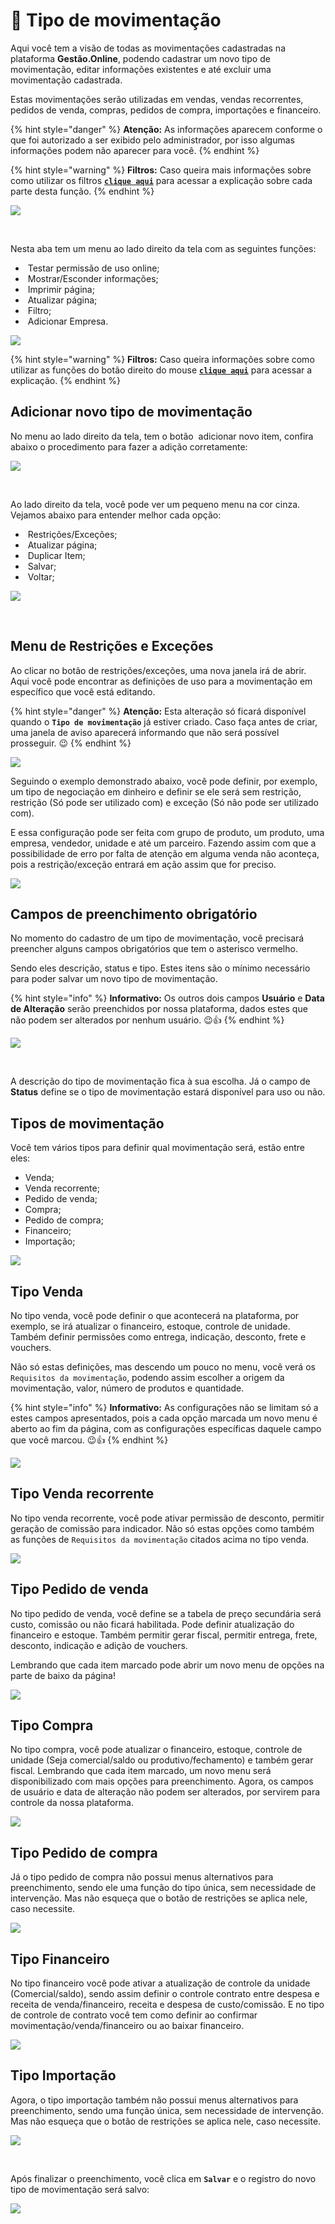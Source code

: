 # 🔁 Tipo de movimentação

Aqui você tem a visão de todas as movimentações cadastradas na plataforma **Gestão.Online**, podendo cadastrar um novo tipo de movimentação, editar informações existentes e até excluir uma movimentação cadastrada.

Estas movimentações serão utilizadas em vendas, vendas recorrentes, pedidos de venda, compras, pedidos de compra, importações e financeiro.

{% hint style="danger" %}
**Atenção:** As informações aparecem conforme o que foi autorizado a ser exibido pelo administrador, por isso algumas informações podem não aparecer para você.
{% endhint %}

{% hint style="warning" %}
**Filtros:** Caso queira mais informações sobre como utilizar os filtros [**`clique aqui`**](/erp-v2/primeiro_acesso/filtros.md) para acessar a explicação sobre cada parte desta função.
{% endhint %}

![](/erp-v2/assets/funcionalidades/parametrizacao/aba_movimentacao.gif)

<br>

Nesta aba tem um menu ao lado direito da tela com as seguintes funções:

- <img src="/erp-v2/assets/icon_bandeira.png" alt="" data-size="line"> Testar permissão de uso online;
- <img src="/erp-v2/assets/icon_exibir.png" alt="" data-size="line"> Mostrar/Esconder informações;
- <img src="/erp-v2/assets/icon_imprimir.png" alt="" data-size="line"> Imprimir página;
- <img src="/erp-v2/assets/icon_atualizar.png" alt="" data-size="line"> Atualizar página;
- <img src="/erp-v2/assets/icon_filtro.png" alt="" data-size="line"> Filtro;
- <img src="/erp-v2/assets/icon_add.png" alt="" data-size="line"> Adicionar Empresa.

![](/erp-v2/assets/funcionalidades/parametrizacao/aba_movimentacao_menu.png)

{% hint style="warning" %}
**Filtros:** Caso queira informações sobre como utilizar as funções do botão direito do mouse [**`clique aqui`**](https://docs.gestao.plus/erp-v2/primeiro_acesso/atalhos_internos#menu-botao-direito-do-mouse) para acessar a explicação.
{% endhint %}

## Adicionar novo tipo de movimentação

No menu ao lado direito da tela, tem o botão <img src="/erp-v2/assets/icon_add.png" alt="" data-size="line"> adicionar novo item, confira abaixo o procedimento para fazer a adição corretamente:

![](/erp-v2/assets/funcionalidades/parametrizacao/aba_movimentacao_add.png)

<br>

Ao lado direito da tela, você pode ver um pequeno menu na cor cinza. Vejamos abaixo para entender melhor cada opção:

- <img src="/erp-v2/assets/icon_cadeado.png" alt="" data-size="line"> Restrições/Exceções;
- <img src="/erp-v2/assets/icon_atualizar.png" alt="" data-size="line"> Atualizar página;
- <img src="/erp-v2/assets/icon_duplicar.png" alt="" data-size="line"> Duplicar Item;
- <img src="/erp-v2/assets/icon_salvar.png" alt="" data-size="line"> Salvar;
- <img src="/erp-v2/assets/icon_voltar.png" alt="" data-size="line"> Voltar;

![](/erp-v2/assets/funcionalidades/parametrizacao/aba_movimentacao_add_menu.png)

<br>

## Menu de Restrições e Exceções

Ao clicar no botão de restrições/exceções, uma nova janela irá de abrir. Aqui você pode encontrar as definições de uso para a movimentação em específico que você está editando.

{% hint style="danger" %}
**Atenção:** Esta alteração só ficará disponível quando o **`Tipo de movimentação`** já estiver criado. Caso faça antes de criar, uma janela de aviso aparecerá informando que não será possível prosseguir. 😉
{% endhint %}

![](/erp-v2/assets/funcionalidades/parametrizacao/aba_movimentacao_btn_restricao.png)

Seguindo o exemplo demonstrado abaixo, você pode definir, por exemplo, um tipo de negociação em dinheiro e definir se ele será sem restrição, restrição (Só pode ser utilizado com) e exceção (Só não pode ser utilizado com).

E essa configuração pode ser feita com grupo de produto, um produto, uma empresa, vendedor, unidade e até um parceiro. Fazendo assim com que a possibilidade de erro por falta de atenção em alguma venda não aconteça, pois a restrição/exceção entrará em ação assim que for preciso.

![](/erp-v2/assets/funcionalidades/parametrizacao/aba_movimentacao_btn_restricao.gif)

## Campos de preenchimento obrigatório

No momento do cadastro de um tipo de movimentação, você precisará preencher alguns campos obrigatórios que tem o asterisco vermelho. 

Sendo eles descrição, status e tipo. Estes itens são o mínimo necessário para poder salvar um novo tipo de movimentação.

{% hint style="info" %}
**Informativo:** Os outros dois campos **Usuário** e **Data de Alteração** serão preenchidos por nossa plataforma, dados estes que não podem ser alterados por nenhum usuário. 😉👍
{% endhint %}

![](/erp-v2/assets/funcionalidades/parametrizacao/aba_movimentacao_add_movimentacao.png)

<br>

A descrição do tipo de movimentação fica à sua escolha. Já o campo de **Status** define se o tipo de movimentação estará disponível para uso ou não.

## Tipos de movimentação

Você tem vários tipos para definir qual movimentação será, estão entre eles:

- Venda;
- Venda recorrente;
- Pedido de venda;
- Compra;
- Pedido de compra;
- Financeiro;
- Importação;

![](/erp-v2/assets/funcionalidades/parametrizacao/aba_movimentacao_add_tipos.png)

## Tipo Venda

No tipo venda, você pode definir o que acontecerá na plataforma, por exemplo, se irá atualizar o financeiro, estoque, controle de unidade. Também definir permissões como entrega, indicação, desconto, frete e vouchers.

Não só estas definições, mas descendo um pouco no menu, você verá os `Requisitos da movimentação`, podendo assim escolher a origem da movimentação, valor, número de produtos e quantidade.

{% hint style="info" %}
**Informativo:** As configurações não se limitam só a estes campos apresentados, pois a cada opção marcada um novo menu é aberto ao fim da página, com as configurações específicas daquele campo que você marcou. 😉👍
{% endhint %}

![](/erp-v2/assets/funcionalidades/parametrizacao/aba_movimentacao_add_tipo_venda.gif)

## Tipo Venda recorrente

No tipo venda recorrente, você pode ativar permissão de desconto, permitir geração de comissão para indicador. Não só estas opções como também as funções de `Requisitos da movimentação` citados acima no tipo venda.

![](/erp-v2/assets/funcionalidades/parametrizacao/aba_movimentacao_add_tipo_recorrente.gif)

## Tipo Pedido de venda

No tipo pedido de venda, você define se a tabela de preço secundária será custo, comissão ou não ficará habilitada. Pode definir atualização do financeiro e estoque. Também permitir gerar fiscal, permitir entrega, frete, desconto, indicação e adição de vouchers.

Lembrando que cada item marcado pode abrir um novo menu de opções na parte de baixo da página!

![](/erp-v2/assets/funcionalidades/parametrizacao/aba_movimentacao_add_tipo_pedido.gif)

## Tipo Compra

No tipo compra, você pode atualizar o financeiro, estoque, controle de unidade (Seja comercial/saldo ou produtivo/fechamento) e também gerar fiscal. Lembrando que cada item marcado, um novo menu será disponibilizado com mais opções para preenchimento. Agora, os campos de usuário e data de alteração não podem ser alterados, por servirem para controle da nossa plataforma.

![](/erp-v2/assets/funcionalidades/parametrizacao/aba_movimentacao_add_tipo_compra.gif)

## Tipo Pedido de compra

Já o tipo pedido de compra não possui menus alternativos para preenchimento, sendo ele uma função do tipo única, sem necessidade de intervenção. Mas não esqueça que o botão de restrições se aplica nele, caso necessite.

![](/erp-v2/assets/funcionalidades/parametrizacao/aba_movimentacao_add_tipo_pedido_compra.png)

## Tipo Financeiro

No tipo financeiro você pode ativar a atualização de controle da unidade (Comercial/saldo), sendo assim definir o controle contrato entre despesa e receita de venda/financeiro, receita e despesa de custo/comissão. E no tipo de controle de contrato você tem como definir ao confirmar movimentação/venda/financeiro ou ao baixar financeiro.

![](/erp-v2/assets/funcionalidades/parametrizacao/aba_movimentacao_add_tipo_financeiro.gif)

## Tipo Importação

Agora, o tipo importação também não possui menus alternativos para preenchimento, sendo uma função única, sem necessidade de intervenção. Mas não esqueça que o botão de restrições se aplica nele, caso necessite.

![](/erp-v2/assets/funcionalidades/parametrizacao/aba_movimentacao_add_tipo_importacao.png)

<br>

Após finalizar o preenchimento, você clica em **`Salvar`** e o registro do novo tipo de movimentação será salvo:

![](/erp-v2/assets/funcionalidades/parametrizacao/aba_movimentacao_add_salvar.gif)

<br>
